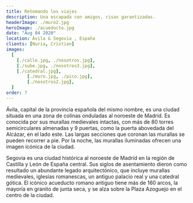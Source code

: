 ```yaml
---
title: Retomando los viajes
description: Una escapada con amigos, risas garantizadas.
headerImage: ./muro2.jpg
heroImage: ./acueducto.jpg
date: "Aug 04 2020"
location: Ávila & Segovia , España
clients: [Nuria, Cristian]
images:
  [
    [./calle.jpg, ./nosotros.jpg],
    [./sube.jpg, ./nosotros3.jpg],
    [./catedral.jpg],
		[./muro.jpg, ./pico.jpg],
		[./nosotros2.jpg],
  ]
order: 7
---
```


Ávila, capital de la provincia española del mismo nombre, es una ciudad situada en una zona de colinas onduladas al noroeste de Madrid. Es conocida por sus murallas medievales intactas, con más de 80 torres semicirculares almenadas y 9 puertas, como la puerta abovedada del Alcázar, en el lado este. Las largas secciones que coronan las murallas se pueden recorrer a pie. Por la noche, las murallas iluminadas ofrecen una imagen icónica de la ciudad.

Segovia es una ciudad histórica al noroeste de Madrid en la región de Castilla y León de España central. Sus siglos de asentamiento dieron como resultado un abundante legado arquitectónico, que incluye murallas medievales, iglesias romanescas, un antiguo palacio real y una catedral gótica. El icónico acueducto romano antiguo tiene más de 160 arcos, la mayoría en granito de junta seca, y se alza sobre la Plaza Azoguejo en el centro de la ciudad.
